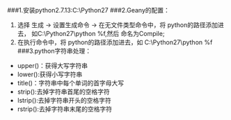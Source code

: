 ###1.安装python2.7.13:C:\Python27
###2.Geany的配置：
1. 选择 生成 → 设置生成命令 → 在无文件类型命令中，将 python的路径添加进去， 如C:\Python27\python  %f,然后  	命名为Compile;
2.  在执行命令中，将 python的路径添加进去，如 C:\Python27\python  %f
###3.python字符串处理：
- upper()：获得大写字符串
- lower():获得小写字符串
- title()：字符串中每个单词的首字母大写
- strip():去掉字符串首尾的空格字符
- lstrip():去掉字符串开头的空格字符
- rstrip():去掉字符串末尾的空格字符

